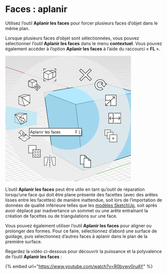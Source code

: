 # Faces : aplanir

Utilisez l’outil **Aplanir les faces** pour forcer plusieurs faces d’objet dans le même plan.

Lorsque plusieurs faces d’objet sont sélectionnées, vous pouvez sélectionner l’outil **Aplanir les faces** dans le menu **contextuel**. Vous pouvez également accéder à l’option **Aplanir les faces** à l’aide du raccourci « **FL** ».

![](../.gitbook/assets/flatten_faces.png)

L’outil **Aplanir les faces** peut être utile en tant qu’outil de réparation lorsqu’une face qui doit être plane présente des facettes \(avec des arêtes lisses entre les facettes\) de manière inattendue, soit lors de l’importation de données de qualité inférieure telles que les [modèles SketchUp](https://formit.autodesk.com/blog/post/using-formit-to-get-sketchup-data-into-revit#flatten), soit après avoir déplacé par inadvertance un sommet ou une arête entraînant la création de facettes ou de triangulations sur une face.

Vous pouvez également utiliser l’outil **Aplanir les faces** pour aligner ou prolonger des formes. Pour ce faire, sélectionnez d’abord une surface de guidage, puis sélectionnez d’autres faces à aplanir dans le plan de la première surface.

Regardez la vidéo ci-dessous pour découvrir la puissance et la polyvalence de l’outil **Aplanir les faces** :

{% embed url="https://www.youtube.com/watch?v=R0bvwv0ruAY" %}





